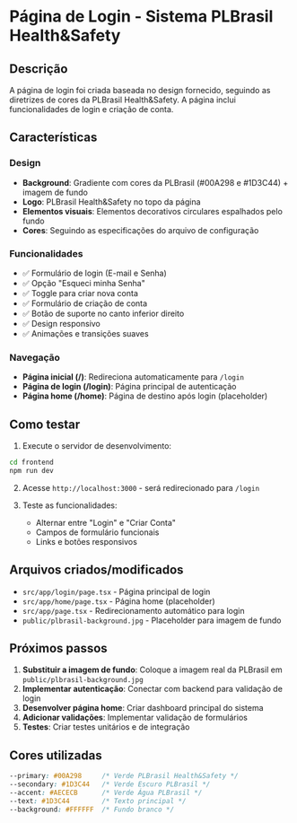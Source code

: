 # Página de Login - Sistema PLBrasil Health&Safety

## Descrição

A página de login foi criada baseada no design fornecido, seguindo as diretrizes de cores da PLBrasil Health&Safety. A página inclui funcionalidades de login e criação de conta.

## Características

### Design
- **Background**: Gradiente com cores da PLBrasil (#00A298 e #1D3C44) + imagem de fundo
- **Logo**: PLBrasil Health&Safety no topo da página
- **Elementos visuais**: Elementos decorativos circulares espalhados pelo fundo
- **Cores**: Seguindo as especificações do arquivo de configuração

### Funcionalidades
- ✅ Formulário de login (E-mail e Senha)
- ✅ Opção "Esqueci minha Senha"
- ✅ Toggle para criar nova conta
- ✅ Formulário de criação de conta
- ✅ Botão de suporte no canto inferior direito
- ✅ Design responsivo
- ✅ Animações e transições suaves

### Navegação
- **Página inicial (/)**: Redireciona automaticamente para `/login`
- **Página de login (/login)**: Página principal de autenticação
- **Página home (/home)**: Página de destino após login (placeholder)

## Como testar

1. Execute o servidor de desenvolvimento:
```bash
cd frontend
npm run dev
```

2. Acesse `http://localhost:3000` - será redirecionado para `/login`

3. Teste as funcionalidades:
   - Alternar entre "Login" e "Criar Conta"
   - Campos de formulário funcionais
   - Links e botões responsivos

## Arquivos criados/modificados

- `src/app/login/page.tsx` - Página principal de login
- `src/app/home/page.tsx` - Página home (placeholder)
- `src/app/page.tsx` - Redirecionamento automático para login
- `public/plbrasil-background.jpg` - Placeholder para imagem de fundo

## Próximos passos

1. **Substituir a imagem de fundo**: Coloque a imagem real da PLBrasil em `public/plbrasil-background.jpg`
2. **Implementar autenticação**: Conectar com backend para validação de login
3. **Desenvolver página home**: Criar dashboard principal do sistema
4. **Adicionar validações**: Implementar validação de formulários
5. **Testes**: Criar testes unitários e de integração

## Cores utilizadas

```css
--primary: #00A298     /* Verde PLBrasil Health&Safety */
--secondary: #1D3C44   /* Verde Escuro PLBrasil */
--accent: #AECECB      /* Verde Água PLBrasil */
--text: #1D3C44        /* Texto principal */
--background: #FFFFFF  /* Fundo branco */
``` 
